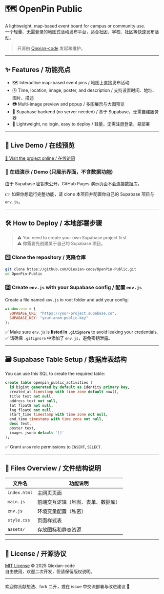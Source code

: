 # 🗺️ OpenPin Public

A lightweight, map-based event board for campus or community use.  
一个轻量、无需登录的地图式活动发布平台，适合社团、学校、社区等快速发布活动。

> 开源由 [Qiexian-code](https://github.com/Qiexian-code) 发起和维护。

---

## ✨ Features / 功能亮点

- 🗺️ Interactive map-based event pins / 地图上直接发布活动
- 🕒 Time, location, image, poster, and description / 支持设置时间、地址、图片、描述
- 📷 Multi-image preview and popup / 多图展示与大图预览
- 🔗 Supabase backend (no server needed) / 基于 Supabase，无需自建服务器
- 🧩 Lightweight, no login, easy to deploy / 轻量，无需注册登录，易部署

---

## 🚀 Live Demo / 在线预览

[🔗 Visit the project online / 在线访问](https://qiexian-code.github.io/OpenPin-Public/)

### 🚀 在线演示 / Demo (只展示界面，不含数据功能)

由于 Supabase 密钥未公开，GitHub Pages 演示页面不会连接数据库。

👉 如果你想运行完整功能，请 clone 本项目并配置你自己的 Supabase 项目与 `env.js`。

---

## 🛠️ How to Deploy / 本地部署步骤

> ⚠️ You need to create your own Supabase project first.  
> ⚠️ 你需要先创建属于自己的 Supabase 项目。

### 1️⃣ Clone the repository / 克隆仓库

```bash
git clone https://github.com/Qiexian-code/OpenPin-Public.git
cd OpenPin-Public
```

### 2️⃣ Create `env.js` with your Supabase config / 配置 `env.js`

Create a file named `env.js` in root folder and add your config:

```js
window.env = {
  SUPABASE_URL: "https://your-project.supabase.co",
  SUPABASE_KEY: "your-anon-public-key"
};
```

✅ Make sure `env.js` is **listed in `.gitignore`** to avoid leaking your credentials.  
✅ 请确保 `.gitignore` 中添加了 `env.js`，避免密钥泄露。

---

## 🗃️ Supabase Table Setup / 数据库表结构

You can use this SQL to create the required table:

```sql
create table openpin_public_activities (
  id bigint generated by default as identity primary key,
  created_at timestamp with time zone default now(),
  title text not null,
  address text not null,
  lat float8 not null,
  lng float8 not null,
  start_time timestamp with time zone not null,
  end_time timestamp with time zone not null,
  desc text,
  poster text,
  images jsonb default '[]'
);
```

✅ Grant `anon` role permissions to `INSERT`, `SELECT`.

---

## 🧩 Files Overview / 文件结构说明

| 文件名         | 功能说明                               |
|----------------|----------------------------------------|
| `index.html`   | 主网页页面                             |
| `main.js`      | 前端交互逻辑（地图、表单、数据库）     |
| `env.js`       | 环境变量配置（私密）                   |
| `style.css`    | 页面样式表                             |
| `assets/`      | 存放图标和静态资源                     |

---

## 📄 License / 开源协议

[MIT License](LICENSE) © 2025 Qiexian-code  
自由使用，欢迎二次开发，但请保留版权说明。

---

欢迎你贡献想法、fork 二开，或在 issue 中交流部署与改进建议 🙌
